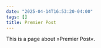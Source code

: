 ```yaml
---
date: "2025-04-14T16:53:20-04:00"
tags: []
title: Premier Post
---
```


This is a page about »Premier Post«.
